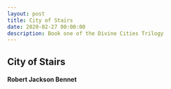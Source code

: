 ```yaml
---
layout: post
title: City of Stairs
date: 2020-02-27 00:00:00
description: Book one of the Divine Cities Trilogy
---
```


## City of Stairs
#### Robert Jackson Bennet

